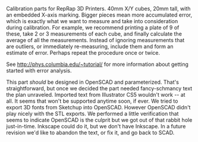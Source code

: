 Calibration parts for RepRap 3D Printers.  40mm X/Y cubes, 20mm tall, with an embedded X-axis marking.  Bigger pieces mean more accumulated error, which is exactly what we want to measure and take into consideration during calibration.  For example, we recommend printing a plate of 9 of these, take 2 or 3 measurements of each cube, and finally calculate the average of all the measurements.  Instead of ignoring measurements that are outliers, or immediately re-measuring, include them and form an estimate of error.  Perhaps repeat the procedure once or twice.

See http://phys.columbia.edu/~tutorial/ for more information about getting started with error analysis.

This part _should_ be designed in OpenSCAD and parameterized.  That's straightforward, but once we decided the part needed fancy-schmancy text the plan unraveled.  Imported text from Illustrator CS5 wouldn't work -- at all.  It seems that won't be supported anytime soon, if ever.  We tried to export 3D fonts from Sketchup into OpenSCAD.  However OpenSCAD didn't play nicely with the STL exports.  We performed a little verification that seems to indicate OpenSCAD is the culprit but we got out of that rabbit hole just-in-time.  Inkscape could do it, but we don't have Inkscape.  In a future revision we'd like to abandon the text, or fix it, and go back to SCAD.